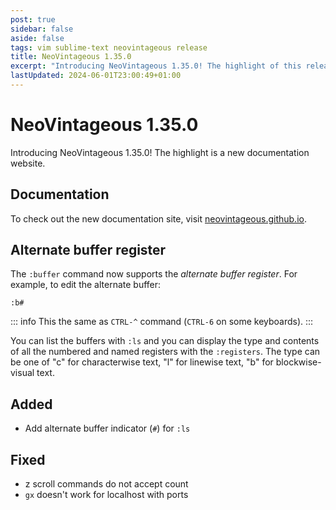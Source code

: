 ```yaml
---
post: true
sidebar: false
aside: false
tags: vim sublime-text neovintageous release
title: NeoVintageous 1.35.0
excerpt: "Introducing NeoVintageous 1.35.0! The highlight of this release is a brand new documentation website powered by the static site generator VitePress."
lastUpdated: 2024-06-01T23:00:49+01:00
---
```


# NeoVintageous 1.35.0

Introducing NeoVintageous 1.35.0! The highlight is a new documentation website.

## Documentation

To check out the new documentation site, visit [neovintageous.github.io](https://neovintageous.github.io/).

## Alternate buffer register

The `:buffer` command now supports the *alternate buffer register*. For example, to edit the alternate buffer:

```vim
:b#
```

::: info
This the same as `CTRL-^` command (`CTRL-6` on some keyboards).
:::

You can list the buffers with `:ls` and you can display the type and contents of all the numbered and named registers with the `:registers`. The type can be one of "c" for characterwise text, "l" for linewise text, "b" for blockwise-visual text.

## Added

- Add alternate buffer indicator (`#`) for `:ls`

## Fixed

-  z scroll commands do not accept count
- `gx` doesn't work for localhost with ports
